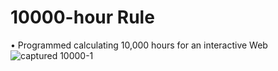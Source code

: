 # 10000-hour Rule 
•	Programmed calculating 10,000 hours for an interactive Web
![captured 10000-1](https://user-images.githubusercontent.com/89195896/174642511-0ccf3962-f3c3-4418-8d9d-274d8d550ab9.png)
